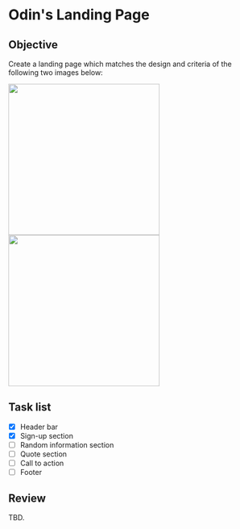 # Odin's Landing Page

## Objective

Create a landing page which matches the design and criteria of the following two images below:

<img src="https://cdn.statically.io/gh/TheOdinProject/curriculum/81a5d553f4073e593d23a6ab00d50eef8620796d/foundations/html_css/project/imgs/01.png" width="300">

<img src="https://cdn.statically.io/gh/TheOdinProject/curriculum/81a5d553f4073e593d23a6ab00d50eef8620796d/foundations/html_css/project/imgs/02.png" width="300">

## Task list

- [x] Header bar
- [x] Sign-up section
- [ ] Random information section
- [ ] Quote section
- [ ] Call to action
- [ ] Footer

## Review

TBD.
